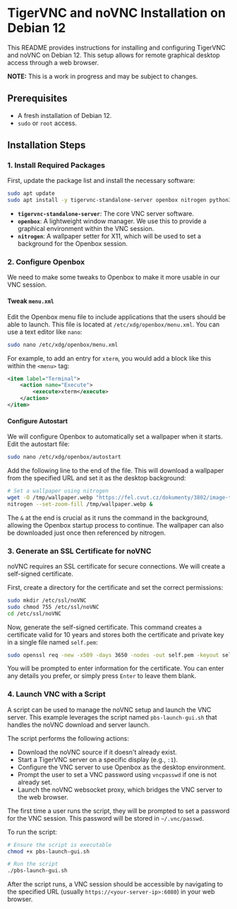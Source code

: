 # TigerVNC and noVNC Installation on Debian 12

This README provides instructions for installing and configuring TigerVNC and noVNC on Debian 12. This setup allows for remote graphical desktop access through a web browser.

**NOTE:** This is a work in progress and may be subject to changes.

## Prerequisites

  - A fresh installation of Debian 12.
  - `sudo` or `root` access.

## Installation Steps

### 1\. Install Required Packages

First, update the package list and install the necessary software:

```bash
sudo apt update
sudo apt install -y tigervnc-standalone-server openbox nitrogen python3-numpy
```

  - **`tigervnc-standalone-server`**: The core VNC server software.
  - **`openbox`**: A lightweight window manager. We use this to provide a graphical environment within the VNC session.
  - **`nitrogen`**: A wallpaper setter for X11, which will be used to set a background for the Openbox session.

### 2\. Configure Openbox

We need to make some tweaks to Openbox to make it more usable in our VNC session.

#### Tweak `menu.xml`

Edit the Openbox menu file to include applications that the users should be able to launch. This file is located at `/etc/xdg/openbox/menu.xml`. You can use a text editor like `nano`:

```bash
sudo nano /etc/xdg/openbox/menu.xml
```

For example, to add an entry for `xterm`, you would add a block like this within the `<menu>` tag:

```xml
<item label="Terminal">
    <action name="Execute">
        <execute>xterm</execute>
    </action>
</item>
```

#### Configure Autostart

We will configure Openbox to automatically set a wallpaper when it starts. Edit the autostart file:

```bash
sudo nano /etc/xdg/openbox/autostart
```

Add the following line to the end of the file. This will download a wallpaper from the specified URL and set it as the desktop background:

```bash
# Set a wallpaper using nitrogen
wget -O /tmp/wallpaper.webp "https://fel.cvut.cz/dokumenty/3802/image-thumb__3802__ArticleImage/2022_web_hp_26.webp"
nitrogen --set-zoom-fill /tmp/wallpaper.webp &
```

The `&` at the end is crucial as it runs the command in the background, allowing the Openbox startup process to continue. The wallpaper can also be downloaded just once then referenced by nitrogen.

### 3\. Generate an SSL Certificate for noVNC

noVNC requires an SSL certificate for secure connections. We will create a self-signed certificate.

First, create a directory for the certificate and set the correct permissions:

```bash
sudo mkdir /etc/ssl/noVNC
sudo chmod 755 /etc/ssl/noVNC
cd /etc/ssl/noVNC
```

Now, generate the self-signed certificate. This command creates a certificate valid for 10 years and stores both the certificate and private key in a single file named `self.pem`:

```bash
sudo openssl req -new -x509 -days 3650 -nodes -out self.pem -keyout self.pem
```

You will be prompted to enter information for the certificate. You can enter any details you prefer, or simply press `Enter` to leave them blank.

### 4\. Launch VNC with a Script

A script can be used to manage the noVNC setup and launch the VNC server. This example leverages the script named `pbs-launch-gui.sh` that handles the noVNC download and server launch.

The script performs the following actions:

  - Download the noVNC source if it doesn't already exist.
  - Start a TigerVNC server on a specific display (e.g., `:1`).
  - Configure the VNC server to use Openbox as the desktop environment.
  - Prompt the user to set a VNC password using `vncpasswd` if one is not already set.
  - Launch the noVNC websocket proxy, which bridges the VNC server to the web browser.

The first time a user runs the script, they will be prompted to set a password for the VNC session. This password will be stored in `~/.vnc/passwd`.

To run the script:

```bash
# Ensure the script is executable
chmod +x pbs-launch-gui.sh

# Run the script
./pbs-launch-gui.sh
```

After the script runs, a VNC session should be accessible by navigating to the specified URL (usually `https://<your-server-ip>:6080`) in your web browser.
